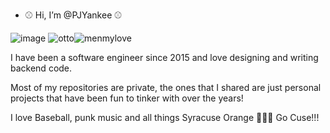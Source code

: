 - ⚾ Hi, I’m @PJYankee ⚾

![image](https://user-images.githubusercontent.com/99086883/221665514-7de8e87a-a667-4472-afe4-0077e5064568.png) ![otto](https://user-images.githubusercontent.com/99086883/230986456-6bd509e1-907d-41ee-8529-f11a84ec94cb.jpg)![menmylove](https://github.com/PJYankee/PJYankee/assets/99086883/0e46a704-ef05-4682-8186-da9c9574516e)





I have been a software engineer since 2015 and love designing and writing backend code.  

Most of my repositories are private, the ones that I shared are just personal projects that have been fun to tinker with over the years!

I love Baseball, punk music and all things Syracuse Orange 🍊🍊🍊 Go Cuse!!!

<!---
PJYankee/PJYankee is a ✨ special ✨ repository because its `README.md` (this file) appears on your GitHub profile.
You can click the Preview link to take a look at your changes.
--->
